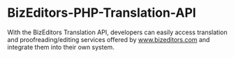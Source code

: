 BizEditors-PHP-Translation-API
==============================

With the BizEditors Translation API, developers can easily access translation and proofreading/editing services offered by www.bizeditors.com and integrate them into their own system.
